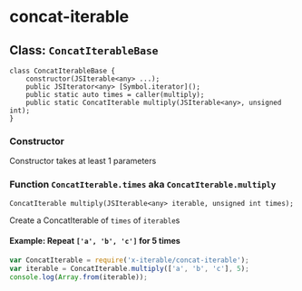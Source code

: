 
# concat-iterable

## Class: `ConcatIterableBase`

```
class ConcatIterableBase {
	constructor(JSIterable<any> ...);
	public JSIterator<any> [Symbol.iterator]();
	public static auto times = caller(multiply);
	public static ConcatIterable multiply(JSIterable<any>, unsigned int);
}
```

### Constructor

Constructor takes at least 1 parameters

### Function `ConcatIterable.times` aka `ConcatIterable.multiply`

```
ConcatIterable multiply(JSIterable<any> iterable, unsigned int times);
```

Create a ConcatIterable of `times` of `iterable`s

#### Example: Repeat `['a', 'b', 'c']` for 5 times

```javascript
var ConcatIterable = require('x-iterable/concat-iterable');
var iterable = ConcatIterable.multiply(['a', 'b', 'c'], 5);
console.log(Array.from(iterable));
```
